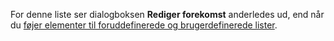 <!-- markdownlint-disable-file MD041 -->
For denne liste ser dialogboksen **Rediger forekomst** anderledes ud, end når du [føjer elementer til foruddefinerede og brugerdefinerede lister][1].

<!-- Referenced links -->
[1]: ../adding-items.md
